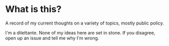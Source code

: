 # What is this?

A record of my current thoughts on a variety of topics, mostly public policy.

I'm a dilettante. None of my ideas here are set in stone. If you disagree, open up an issue and tell me why I'm wrong.
